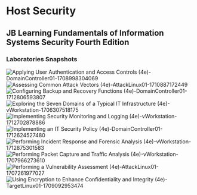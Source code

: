 # Host Security
## JB Learning Fundamentals of Information Systems Security Fourth Edition
### Laboratories Snapshots
![Applying User Authentication and Access Controls (4e)-DomainController01-1708998304069](https://github.com/Fernando144ft/My-Work-Repo/blob/main/Host%20Security/Images/Applying%20User%20Authentication%20and%20Access%20Controls%20(4e)-DomainController01-1708998304069.jpeg)
![Assessing Common Attack Vectors (4e)-AttackLinux01-1710887172449](https://github.com/Fernando144ft/My-Work-Repo/blob/main/Host%20Security/Images/Assessing%20Common%20Attack%20Vectors%20(4e)-AttackLinux01-1710887172449.jpeg)
![Configuring Backup and Recovery Functions (4e)-DomainController01-1712806593807](https://github.com/Fernando144ft/My-Work-Repo/blob/main/Host%20Security/Images/Configuring%20Backup%20and%20Recovery%20Functions%20(4e)-DomainController01-1712806593807.jpeg)
![Exploring the Seven Domains of a Typical IT Infrastructure (4e)-vWorkstation-1706307518175](https://github.com/Fernando144ft/My-Work-Repo/blob/main/Host%20Security/Images/Exploring%20the%20Seven%20Domains%20of%20a%20Typical%20IT%20Infrastructure%20(4e)-vWorkstation-1706307518175.jpeg)
![Implementing Security Monitoring and Logging (4e)-vWorkstation-1712702878886](https://github.com/Fernando144ft/My-Work-Repo/blob/main/Host%20Security/Images/Exploring%20the%20Seven%20Domains%20of%20a%20Typical%20IT%20Infrastructure%20(4e)-vWorkstation-1706307518175.jpeg)
![Implementing an IT Security Policy (4e)-DomainController01-1712624527480](https://github.com/Fernando144ft/My-Work-Repo/blob/main/Host%20Security/Images/Implementing%20an%20IT%20Security%20Policy%20(4e)-DomainController01-1712624527480.jpeg)
![Performing Incident Response and Forensic Analysis (4e)-vWorkstation-1712875301583](https://github.com/Fernando144ft/My-Work-Repo/blob/main/Host%20Security/Images/Performing%20Incident%20Response%20and%20Forensic%20Analysis%20(4e)-vWorkstation-1712875301583.jpeg)
![Performing Packet Capture and Traffic Analysis (4e)-vWorkstation-1707966273610](https://github.com/Fernando144ft/My-Work-Repo/blob/main/Host%20Security/Images/Performing%20Packet%20Capture%20and%20Traffic%20Analysis%20(4e)-vWorkstation-1707966273610.jpeg)
![Performing a Vulnerability Assessment (4e)-AttackLinux01-1707261977027](https://github.com/Fernando144ft/My-Work-Repo/blob/main/Host%20Security/Images/Performing%20a%20Vulnerability%20Assessment%20(4e)-AttackLinux01-1707261977027.jpeg)
![Using Encryption to Enhance Confidentiality and Integrity (4e)-TargetLinux01-1709092953474](https://github.com/Fernando144ft/My-Work-Repo/blob/main/Host%20Security/Images/Using%20Encryption%20to%20Enhance%20Confidentiality%20and%20Integrity%20(4e)-TargetLinux01-1709092953474.jpeg)
